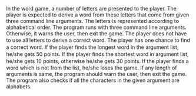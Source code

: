 In the word game, a number of letters are presented to the player.
The player is expected to derive a word from these letters that come from given three command line arguments. 
The letters is represented according to alphabetical order. 
The program runs with three command line arguments. 
Otherwise, it warns the user, then exit the game. 
The player does not have to use all letters to derive a correct word. 
The player has one chance to ﬁnd a correct word. 
If the player ﬁnds the longest word in the argument list, he/she gets 50 points. 
If the player ﬁnds the shortest word in argument list, he/she gets 10 points, otherwise he/she gets 30 points. 
If the player ﬁnds a word which is not from the list, he/she loses the game. 
If any length of arguments is same, the program should warn the user, then exit the game.
The program also checks if all the characters in the given argument are alphabets